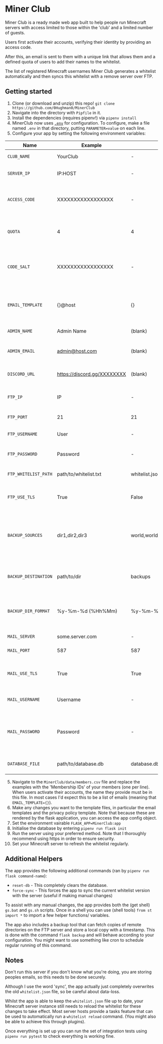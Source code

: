 # Miner Club

Miner Club is a ready made web app built to help people run Minecraft servers with access limited to those within the 'club'
and a limited number of guests.

Users first activate their accounts, verifying their identity by providing an access code.

After this, an email is sent to them with a unique link that allows them and a defined quota of users to add their names to the whitelist.

The list of registered Minecraft usernames Miner Club generates a whitelist automatically and then syncs this
whitelist with a remove server over FTP.

## Getting started

1. Clone (or download and unzip) this repo! `git clone https://github.com/0Hughman0/MinerClub`
2. Navigate into the directory with `Pipfile` in it.
3. Install the dependencies (requires pipenv!) via `pipenv install`
4. MinerClub now uses [`.env`](https://github.com/theskumar/python-dotenv) for configuration. To configure, make a file named `.env` in that directory, putting `PARAMETER=value` on each line.
4. Configure your app by setting the following environment variables:

| Name                 | Example                     | Default                          |  Description                                                                                                                |
|----------------------|-----------------------------|----------------------------------|-----------------------------------------------------------------------------------------------------------------------------|
|      `CLUB_NAME`     |           YourClub          |                 -                | Name of your club.                                                                                                          |
|      `SERVER_IP`     |           IP:HOST           |                 -                | The IP address of your Minecraft server                                                                                     |
|     `ACCESS_CODE`    |      XXXXXXXXXXXXXXXXX      |                 -                | Code required for users to enter to prove membership of club.                                                               |
|        `QUOTA`       |              4              |                 4                |  The number of whitelist entries each member is allowed (including the member)                                              |
|      `CODE_SALT`     |      XXXXXXXXXXXXXXXXX      |                 -                | Salt applied to member names to generate register urls. Set to something unpredictable.                                     |
|   `EMAIL_TEMPLATE`   |           {}@host           |                 {}               | Template to generate email address from members list. (fills {} with member id)                                             |
|     `ADMIN_NAME`     |          Admin Name         |              (blank)             | Name of administrator.                                                                                                      |
|     `ADMIN_EMAIL`    |        admin@host.com       |              (blank)             | Contact details of whoever maintains the website/ server.                                                                   |
|     `DISCORD_URL`    | https://discord.gg/XXXXXXXX |              (blank)             | Link sent to users for them to join Discord server.                                                                         |
|       `FTP_IP`       |              IP             |                 -                | The IP address of the FTP server (probably the same as server!)                                                             |
|      `FTP_PORT`      |              21             |                21                | FTP port to connect to.                                                                                                     |
|    `FTP_USERNAME`    |             User            |                 -                | Username to authenticate FTP with.                                                                                          |
|    `FTP_PASSWORD`    |           Password          |                 -                | Password to authenticate FTP with.                                                                                          |
| `FTP_WHITELIST_PATH` |    path/to/whitelist.txt    |          whitelist.json          | Path from FTP top directory to the whitelist file.                                                                          |
|     `FTP_USE_TLS`    |             True            |               False              |  Use TLS encrypted FTP - supported in some cases.                                                                           |
|   `BACKUP_SOURCES`   |        dir1,dir2,dir3       | world,world_the_end,world_nether |  Comma separated list of paths to directories to backup using the backup command. (Paths relative to the top-level FTP dir) |
| `BACKUP_DESTINATION` |         path/to/dir         |              backups             |  Path to directory to store backups in. This can be relative to cwd or an absolute path.                                    |
|  `BACKUP_DIR_FORMAT` |      %y-%m-%d (%Hh%Mm)      |         %y-%m-%d (%Hh%Mm)        | Format string filled using `datetime.strftime` to timestamp directories for a given backup.                                 |
|     `MAIL_SERVER`    |       some.server.com       |                 -                | Address of mail server.                                                                                                     |
|      `MAIL_PORT`     |             587             |                587               | Port to connect to on mail server.                                                                                          |
|    `MAIL_USE_TLS`    |             True            |               True               | Use TLS encryption for mail sending (depends on mail server config).                                                        |
|    `MAIL_USERNAME`   |           Username          |                 -                | Username to connect to mail server with.                                                                                    |
|    `MAIL_PASSWORD`   |           Password          |                 -                | Password to connect to mail server with. (If using Gmail I recommend setting up an app password).                           |
|    `DATABASE_FILE`   |     path/to/database.db     |            database.db           | Path to database file... not sure why you'd change this!                                                                    |

5. Navigate to the `MinerClub/data/members.csv` file and replace the examples with the 'Membership IDs' of your members
(one per line). When users activate their accounts, the name they provide must be in this file. In most cases I'd expect
this to be a list of emails (meaning that `EMAIL_TEMPLATE={}`).
6. Make any changes you want to the template files, in particular the email templates and the privacy policy template.
Note that because these are rendered by the flask application, you can access the app config object.
7. Set the environment vairable `FLASK_APP=MinerClub:app`
8. Initialise the database by entering `pipenv run flask init`
8. Run the server using your preferred method. Note that I thoroughly recommend using https in order to ensure security.
9. Set your Minecraft server to refresh the whitelist regularly.

## Additional Helpers

The app provides the following additional commands (ran by `pipenv run flask command-name`):

* `reset-db` - This completely clears the database.
* `force-sync` - This forces the app to sync the current whitelist version with the server (useful if making manual changes)

To assist with any manual changes, the app provides both the (get shell) `gs.bat` and `gs.sh` scripts. Once in a shell
you can use (shell tools) `from st import *` to import a few helper functions/ variables.

The app also includes a backup tool that can fetch copies of remote directories on the FTP server and store a local copy with
a timestamp. This is done with the command `flask backup` and will behave according to your configuration. You might want
to use something like cron to schedule regular running of this command.

## Notes

Don't run this server if you don't know what you're doing, you are storing peoples emails, so this needs to be done
securely.

Although I use the word 'sync', the app actually just completely overwrites the old `whitelist.json` file, so be careful
about data-loss.

Whilst the app is able to keep the `whitelist.json` file up to date, your Minecraft server instance still needs to
reload the whitelist for these changes to take effect. Most server hosts provide a tasks feature that can be used to
automatically run a `whitelist reload` command. (You might also be able to achieve this through plugins).

Once everything is set up you can run the set of integration tests using `pipenv run pytest` to check everything is
working fine.
